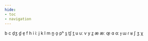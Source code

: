 ```yaml
---
hide:
- toc
- navigation
---
```

b
c
d̠ʒ
d̪
e̞
f
h
i
iː
j
k
l
m
n̪
o̞
pʰ
s̪
t̠ʃ
t̪
u
uː
v
y
z̪
æ
æː
œ̞
ɑ
ɑː
ɟ
ɯ
ɾ
ʁ
ʃ
ʒ
χ

